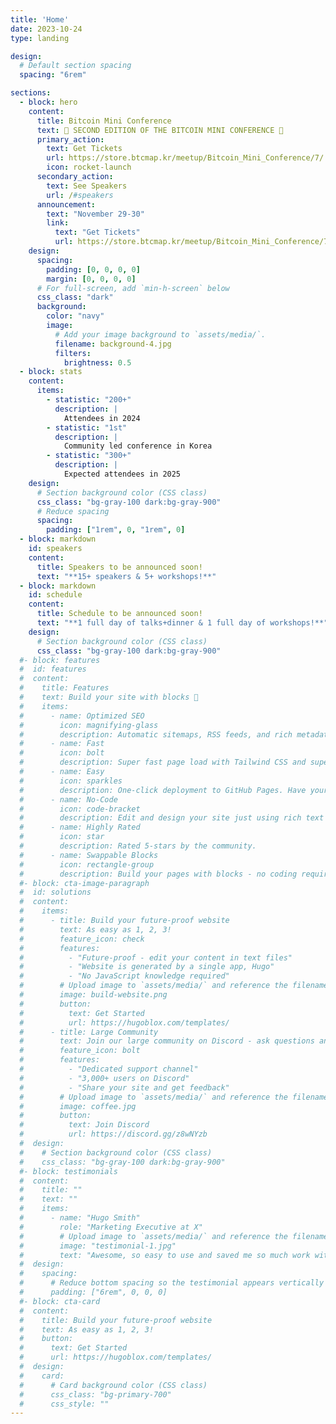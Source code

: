 ```yaml
---
title: 'Home'
date: 2023-10-24
type: landing

design:
  # Default section spacing
  spacing: "6rem"

sections:
  - block: hero
    content:
      title: Bitcoin Mini Conference
      text: 🚀 SECOND EDITION OF THE BITCOIN MINI CONFERENCE 🚀
      primary_action:
        text: Get Tickets
        url: https://store.btcmap.kr/meetup/Bitcoin_Mini_Conference/7/
        icon: rocket-launch
      secondary_action:
        text: See Speakers
        url: /#speakers
      announcement:
        text: "November 29-30"
        link:
          text: "Get Tickets"
          url: https://store.btcmap.kr/meetup/Bitcoin_Mini_Conference/7/
    design:
      spacing:
        padding: [0, 0, 0, 0]
        margin: [0, 0, 0, 0]
      # For full-screen, add `min-h-screen` below
      css_class: "dark"
      background:
        color: "navy"
        image:
          # Add your image background to `assets/media/`.
          filename: background-4.jpg
          filters:
            brightness: 0.5
  - block: stats
    content:
      items:
        - statistic: "200+"
          description: |
            Attendees in 2024
        - statistic: "1st"
          description: |
            Community led conference in Korea
        - statistic: "300+"
          description: |
            Expected attendees in 2025
    design:
      # Section background color (CSS class)
      css_class: "bg-gray-100 dark:bg-gray-900"
      # Reduce spacing
      spacing:
        padding: ["1rem", 0, "1rem", 0]
  - block: markdown
    id: speakers
    content:
      title: Speakers to be announced soon!
      text: "**15+ speakers & 5+ workshops!**"
  - block: markdown
    id: schedule
    content:
      title: Schedule to be announced soon!
      text: "**1 full day of talks+dinner & 1 full day of workshops!**"
    design:
      # Section background color (CSS class)
      css_class: "bg-gray-100 dark:bg-gray-900"
  #- block: features
  #  id: features
  #  content:
  #    title: Features
  #    text: Build your site with blocks 🧱
  #    items:
  #      - name: Optimized SEO
  #        icon: magnifying-glass
  #        description: Automatic sitemaps, RSS feeds, and rich metadata take the pain out of SEO and syndication.
  #      - name: Fast
  #        icon: bolt
  #        description: Super fast page load with Tailwind CSS and super fast site building with Hugo.
  #      - name: Easy
  #        icon: sparkles
  #        description: One-click deployment to GitHub Pages. Have your new website live within 5 minutes!
  #      - name: No-Code
  #        icon: code-bracket
  #        description: Edit and design your site just using rich text (Markdown) and configurable YAML parameters.
  #      - name: Highly Rated
  #        icon: star
  #        description: Rated 5-stars by the community.
  #      - name: Swappable Blocks
  #        icon: rectangle-group
  #        description: Build your pages with blocks - no coding required!
  #- block: cta-image-paragraph
  #  id: solutions
  #  content:
  #    items:
  #      - title: Build your future-proof website
  #        text: As easy as 1, 2, 3!
  #        feature_icon: check
  #        features:
  #          - "Future-proof - edit your content in text files"
  #          - "Website is generated by a single app, Hugo"
  #          - "No JavaScript knowledge required"
  #        # Upload image to `assets/media/` and reference the filename here
  #        image: build-website.png
  #        button:
  #          text: Get Started
  #          url: https://hugoblox.com/templates/
  #      - title: Large Community
  #        text: Join our large community on Discord - ask questions and get live responses
  #        feature_icon: bolt
  #        features:
  #          - "Dedicated support channel"
  #          - "3,000+ users on Discord"
  #          - "Share your site and get feedback"
  #        # Upload image to `assets/media/` and reference the filename here
  #        image: coffee.jpg
  #        button:
  #          text: Join Discord
  #          url: https://discord.gg/z8wNYzb
  #  design:
  #    # Section background color (CSS class)
  #    css_class: "bg-gray-100 dark:bg-gray-900"
  #- block: testimonials
  #  content:
  #    title: ""
  #    text: ""
  #    items:
  #      - name: "Hugo Smith"
  #        role: "Marketing Executive at X"
  #        # Upload image to `assets/media/` and reference the filename here
  #        image: "testimonial-1.jpg"
  #        text: "Awesome, so easy to use and saved me so much work with the swappable pre-designed sections!"
  #  design:
  #    spacing:
  #      # Reduce bottom spacing so the testimonial appears vertically centered between sections
  #      padding: ["6rem", 0, 0, 0]
  #- block: cta-card
  #  content:
  #    title: Build your future-proof website
  #    text: As easy as 1, 2, 3!
  #    button:
  #      text: Get Started
  #      url: https://hugoblox.com/templates/
  #  design:
  #    card:
  #      # Card background color (CSS class)
  #      css_class: "bg-primary-700"
  #      css_style: ""
---
```

